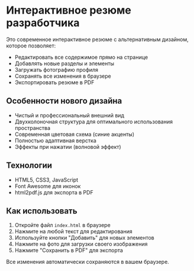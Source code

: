 # Интерактивное резюме разработчика

Это современное интерактивное резюме с альтернативным дизайном, которое позволяет:
- Редактировать все содержимое прямо на странице
- Добавлять новые разделы и элементы
- Загружать фотографию профиля
- Сохранять все изменения в браузере
- Экспортировать резюме в PDF

## Особенности нового дизайна
- Чистый и профессиональный внешний вид
- Двухколоночная структура для оптимального использования пространства
- Современная цветовая схема (синие акценты)
- Полностью адаптивная верстка
- Эффекты при нажатии (волновой эффект)

## Технологии
- HTML5, CSS3, JavaScript
- Font Awesome для иконок
- html2pdf.js для экспорта в PDF

## Как использовать
1. Откройте файл `index.html` в браузере
2. Нажмите на любой текст для редактирования
3. Используйте кнопки "Добавить" для новых элементов
4. Нажмите на фото для загрузки своего изображения
5. Нажмите "Сохранить в PDF" для экспорта

Все изменения автоматически сохраняются в вашем браузере.